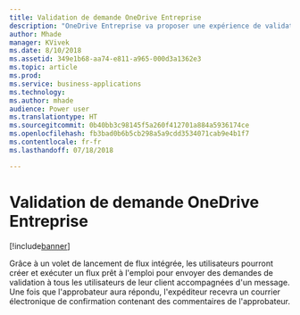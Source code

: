 ```yaml
---
title: Validation de demande OneDrive Entreprise
description: "OneDrive Entreprise va proposer une expérience de validation de demande intégrée similaire à SharePoint"
author: Mhade
manager: KVivek
ms.date: 8/10/2018
ms.assetid: 349e1b68-aa74-e811-a965-000d3a1362e3
ms.topic: article
ms.prod: 
ms.service: business-applications
ms.technology: 
ms.author: mhade
audience: Power user
ms.translationtype: HT
ms.sourcegitcommit: 0b40bb3c98145f5a260f412701a884a5936174ce
ms.openlocfilehash: fb3bad0b6b5cb298a5a9cdd3534071cab9e4b1f7
ms.contentlocale: fr-fr
ms.lasthandoff: 07/18/2018

---
```

# <a name="onedrive-for-business-request-sign-off"></a>Validation de demande OneDrive Entreprise


[!include[banner](../../includes/banner.md)]

Grâce à un volet de lancement de flux intégrée, les utilisateurs pourront créer et exécuter un flux prêt à l'emploi pour envoyer des demandes de validation à tous les utilisateurs de leur client accompagnées d'un message. Une fois que l'approbateur aura répondu, l'expéditeur recevra un courrier électronique de confirmation contenant des commentaires de l'approbateur. 


